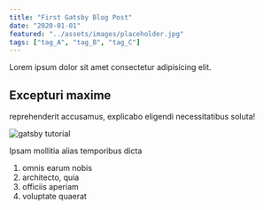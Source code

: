 ```yaml
---
title: "First Gatsby Blog Post"
date: "2020-01-01"
featured: "../assets/images/placeholder.jpg"
tags: ["tag_A", "tag_B", "tag_C"]
---
```


Lorem ipsum dolor sit amet consectetur adipisicing elit.

## Excepturi maxime

reprehenderit accusamus, explicabo eligendi necessitatibus soluta!

![gatsby tutorial](../images/placeholder.jpg)

Ipsam mollitia alias temporibus dicta

1. omnis earum nobis
2. architecto, quia
3. officiis aperiam
4. voluptate quaerat